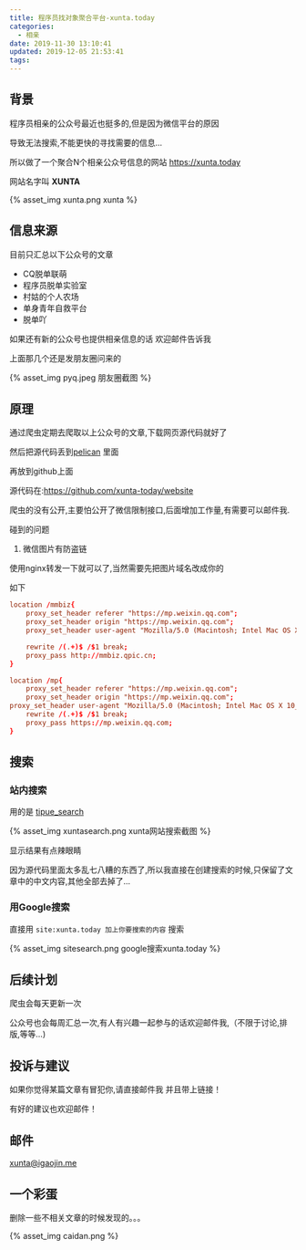 ```yaml
---
title: 程序员找对象聚合平台-xunta.today
categories:
  - 相亲
date: 2019-11-30 13:10:41
updated: 2019-12-05 21:53:41
tags:
---
```



## 背景

程序员相亲的公众号最近也挺多的,但是因为微信平台的原因

导致无法搜索,不能更快的寻找需要的信息...

所以做了一个聚合N个相亲公众号信息的网站 https://xunta.today

网站名字叫 **XUNTA**

{% asset_img  xunta.png xunta %}



## 信息来源

目前只汇总以下公众号的文章

- CQ脱单联萌
- 程序员脱单实验室
- 村姑的个人农场
- 单身青年自救平台
- 脱单吖

如果还有新的公众号也提供相亲信息的话 欢迎邮件告诉我

上面那几个还是发朋友圈问来的

{% asset_img  pyq.jpeg 朋友圈截图 %}


## 原理

通过爬虫定期去爬取以上公众号的文章,下载网页源代码就好了

然后把源代码丢到[pelican](https://github.com/getpelican/pelican) 里面

再放到github上面

源代码在:https://github.com/xunta-today/website

爬虫的没有公开,主要怕公开了微信限制接口,后面增加工作量,有需要可以邮件我.

碰到的问题
1. 微信图片有防盗链

使用nginx转发一下就可以了,当然需要先把图片域名改成你的

如下
```conf
location /mmbiz{
    proxy_set_header referer "https://mp.weixin.qq.com";
    proxy_set_header origin "https://mp.weixin.qq.com";
    proxy_set_header user-agent "Mozilla/5.0 (Macintosh; Intel Mac OS X 10_15_1) AppleWebKit/537.36 (KHTML, like Gecko) Chrome/78.0.3904.108 Safari/537.36";

    rewrite /(.+)$ /$1 break;
    proxy_pass http://mmbiz.qpic.cn;
}

location /mp{
    proxy_set_header referer "https://mp.weixin.qq.com";
    proxy_set_header origin "https://mp.weixin.qq.com";
proxy_set_header user-agent "Mozilla/5.0 (Macintosh; Intel Mac OS X 10_15_1) AppleWebKit/537.36 (KHTML, like Gecko) Chrome/78.0.3904.108 Safari/537.36";
    rewrite /(.+)$ /$1 break;
    proxy_pass https://mp.weixin.qq.com;
}
```

## 搜索

### 站内搜索

用的是 [tipue_search](https://github.com/getpelican/pelican-plugins/tree/master/tipue_search)

{% asset_img  xuntasearch.png xunta网站搜索截图 %}

显示结果有点辣眼睛

因为源代码里面太多乱七八糟的东西了,所以我直接在创建搜索的时候,只保留了文章中的中文内容,其他全部去掉了...

### 用Google搜索

直接用 `site:xunta.today 加上你要搜索的内容` 搜索

{% asset_img  sitesearch.png google搜索xunta.today %}


## 后续计划

爬虫会每天更新一次

公众号也会每周汇总一次,有人有兴趣一起参与的话欢迎邮件我,（不限于讨论,排版,等等...)

## 投诉与建议 

如果你觉得某篇文章有冒犯你,请直接邮件我 并且带上链接！

有好的建议也欢迎邮件！

## 邮件 

xunta@igaojin.me

## 一个彩蛋

删除一些不相关文章的时候发现的。。。

{% asset_img  caidan.png %}
